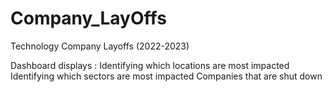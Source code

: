 # Company_LayOffs
Technology Company Layoffs (2022-2023)

Dashboard displays : 
  Identifying which locations are most impacted
  Identifying which sectors are most impacted
  Companies that are shut down
